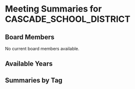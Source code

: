 # Meeting Summaries for CASCADE_SCHOOL_DISTRICT

## Board Members

No current board members available.

## Available Years

## Summaries by Tag
